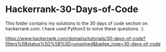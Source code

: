 # Hackerrank-30-Days-of-Code
This folder contains my solutions to the 30 days of code section on hackerrank.com.
I have used Python3 to solve these questions. :) 

https://www.hackerrank.com/domains/tutorials/30-days-of-code?filters%5Bstatus%5D%5B%5D=unsolved&badge_type=30-days-of-code
